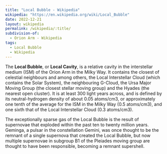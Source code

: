 ```yaml
---
title: "Local Bubble - Wikipedia"
wikipedia: "https://en.wikipedia.org/wiki/Local_Bubble"
date: 2022-12-21
layout: wikipedia
permalink: /wikipedia/:title/
subdivision-of:
  - Orion Arm - Wikipedia
tags:
  - Local Bubble
  - Wikipedia
---
```

The **Local Bubble**, or **Local Cavity**, is a relative cavity in the interstellar medium (ISM) of the Orion Arm in the Milky Way. It contains the closest of celestial neighbours and among others, the Local Interstellar Cloud (which contains the Solar System), the neighbouring G-Cloud, the Ursa Major Moving Group (the closest stellar moving group) and the Hyades (the nearest open cluster). It is at least 300 light years across, and is defined by its neutral-hydrogen density of about 0.05 atoms/cm3, or approximately one tenth of the average for the ISM in the Milky Way (0.5 atoms/cm3), and one sixth that of the Local Interstellar Cloud (0.3 atoms/cm3).

The exceptionally sparse gas of the Local Bubble is the result of supernovae that exploded within the past ten to twenty million years. Geminga, a pulsar in the constellation Gemini, was once thought to be the remnant of a single supernova that created the Local Bubble, but now multiple supernovae in subgroup B1 of the Pleiades moving group are thought to have been responsible, becoming a remnant supershell.